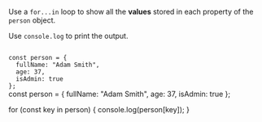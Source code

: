 Use a `for...in` loop to show
all the **values** stored
in each property
of the `person` object.

Use `console.log` to print the output.

<codeblock language="javascript" type="exercise" testMode="fixedInput">
<code>
const person = {
  fullName: "Adam Smith",
  age: 37,
  isAdmin: true
};
</code>

<solution>
const person = {
  fullName: "Adam Smith",
  age: 37,
  isAdmin: true
};

for (const key in person) {
  console.log(person[key]);
}
</solution>
</codeblock>